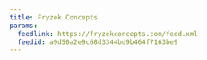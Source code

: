 ```yaml
---
title: Fryzek Concepts
params:
  feedlink: https://fryzekconcepts.com/feed.xml
  feedid: a9d50a2e9c68d3344bd9b464f7163be9
---
```

